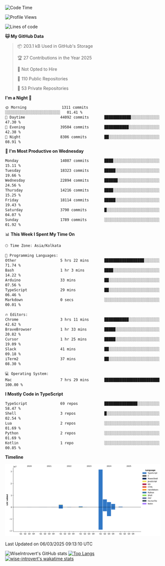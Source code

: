 <!--START_SECTION:waka-->
![Code Time](http://img.shields.io/badge/Code%20Time-2%2C237%20hrs%2046%20mins-blue)

![Profile Views](http://img.shields.io/badge/Profile%20Views-3-blue)

![Lines of code](https://img.shields.io/badge/From%20Hello%20World%20I%27ve%20Written-48.3%20million%20lines%20of%20code-blue)

**🐱 My GitHub Data** 

> 📦 203.1 kB Used in GitHub's Storage 
 > 
> 🏆 27 Contributions in the Year 2025
 > 
> 🚫 Not Opted to Hire
 > 
> 📜 110 Public Repositories 
 > 
> 🔑 53 Private Repositories 
 > 
**I'm a Night 🦉** 

```text
🌞 Morning                1311 commits        ░░░░░░░░░░░░░░░░░░░░░░░░░   01.41 % 
🌆 Daytime                44092 commits       ████████████░░░░░░░░░░░░░   47.30 % 
🌃 Evening                39504 commits       ███████████░░░░░░░░░░░░░░   42.38 % 
🌙 Night                  8306 commits        ██░░░░░░░░░░░░░░░░░░░░░░░   08.91 % 
```
📅 **I'm Most Productive on Wednesday** 

```text
Monday                   14087 commits       ████░░░░░░░░░░░░░░░░░░░░░   15.11 % 
Tuesday                  18323 commits       █████░░░░░░░░░░░░░░░░░░░░   19.66 % 
Wednesday                22894 commits       ██████░░░░░░░░░░░░░░░░░░░   24.56 % 
Thursday                 14216 commits       ████░░░░░░░░░░░░░░░░░░░░░   15.25 % 
Friday                   18114 commits       █████░░░░░░░░░░░░░░░░░░░░   19.43 % 
Saturday                 3790 commits        █░░░░░░░░░░░░░░░░░░░░░░░░   04.07 % 
Sunday                   1789 commits        ░░░░░░░░░░░░░░░░░░░░░░░░░   01.92 % 
```


📊 **This Week I Spent My Time On** 

```text
🕑︎ Time Zone: Asia/Kolkata

💬 Programming Languages: 
Other                    5 hrs 22 mins       ██████████████████░░░░░░░   71.74 % 
Bash                     1 hr 3 mins         ████░░░░░░░░░░░░░░░░░░░░░   14.22 % 
Arduino                  33 mins             ██░░░░░░░░░░░░░░░░░░░░░░░   07.56 % 
TypeScript               29 mins             ██░░░░░░░░░░░░░░░░░░░░░░░   06.46 % 
Markdown                 0 secs              ░░░░░░░░░░░░░░░░░░░░░░░░░   00.01 % 

🔥 Editors: 
Chrome                   3 hrs 11 mins       ███████████░░░░░░░░░░░░░░   42.62 % 
BraveBrowser             1 hr 33 mins        █████░░░░░░░░░░░░░░░░░░░░   20.82 % 
Cursor                   1 hr 25 mins        █████░░░░░░░░░░░░░░░░░░░░   19.09 % 
Slack                    41 mins             ██░░░░░░░░░░░░░░░░░░░░░░░   09.18 % 
iTerm2                   37 mins             ██░░░░░░░░░░░░░░░░░░░░░░░   08.30 % 

💻 Operating System: 
Mac                      7 hrs 29 mins       █████████████████████████   100.00 % 
```

**I Mostly Code in TypeScript** 

```text
TypeScript               69 repos            ███████████████░░░░░░░░░░   58.47 % 
Shell                    3 repos             █░░░░░░░░░░░░░░░░░░░░░░░░   02.54 % 
Lua                      2 repos             ░░░░░░░░░░░░░░░░░░░░░░░░░   01.69 % 
Python                   2 repos             ░░░░░░░░░░░░░░░░░░░░░░░░░   01.69 % 
Kotlin                   1 repo              ░░░░░░░░░░░░░░░░░░░░░░░░░   00.85 % 
```



**Timeline**

![Lines of Code chart](https://raw.githubusercontent.com/wise-introvert/wise-introvert/master/assets/bar_graph.png)


 Last Updated on 06/03/2025 09:13:10 UTC
<!--END_SECTION:waka-->

![WiseIntrovert's GitHub stats](https://github-readme-stats.vercel.app/api?username=wise-introvert&count_private=true&show_icons=true)
[![Top Langs](https://github-readme-stats.vercel.app/api/top-langs/?username=wise-introvert&langs_count=10)](https://github.com/anuraghazra/github-readme-stats)
[![wise-introvert's wakatime stats](https://github-readme-stats.vercel.app/api/wakatime?username=wiseintrovert)](https://github.com/anuraghazra/github-readme-stats)
